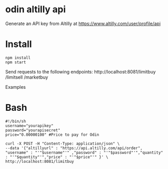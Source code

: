 # odin altilly api

Generate an API key from Altilly at https://www.altilly.com/user/profile/api

# Install
```
npm install
npm start
```

Send requests to the following endpoints:
http://localhost:8081/limitbuy
                     /limitsell
                     /marketbuy

Examples

# Bash
```
#!/bin/sh
username="yourapikey"
password="yourapisecret"
price="0.00000100" #Price to pay for Odin

curl -X POST -H "Content-Type: application/json" \
--data '{"altillyurl" : "https://api.altilly.com/api/order", "username" : "'"$username"'" ,"password" : "'"$password"'","quantity" : "'"$quantity"'","price" : "'"$price"'" }' \
http://localhost:8081/limitbuy
```
